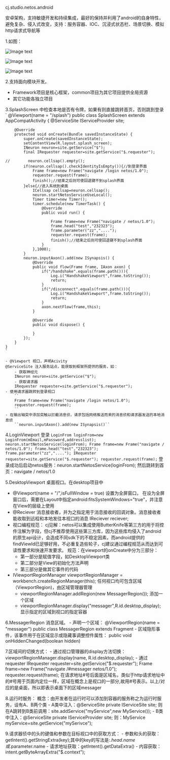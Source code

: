 cj.studio.netos.android

安卓架构，支持敏捷开发和持续集成，最好的保持并利用了android的自身特性，避免复杂、侵入式改变，支持：服务容器、IOC、沉浸式状态栏、场景切换、模拟http请求式导航等

1.如图：

![Image text](https://github.com/carocean/cj.studio.android/blob/master/document/img/home.jpeg)

![Image text](https://github.com/carocean/cj.studio.android/blob/master/document/img/popup.jpeg)

![Image text](https://github.com/carocean/cj.studio.android/blob/master/document/img/geoblog.jpeg)

2.支持面向模块开发。
  - Framework项目是核心框架，common项目为其它项目提供全局资源
  - 其它功能各独立项目
  
3.SplashScreen 中检查本地是否有令牌，如果有则直接跳转首页，否则跳到登录
    `
    @Viewport(name = "/splash")
    public class SplashScreen extends AppCompatActivity {
        @ServiceSite
        IServiceProvider site;
    
    
        @Override
        protected void onCreate(Bundle savedInstanceState) {
            super.onCreate(savedInstanceState);
            setContentView(R.layout.splash_screen);
            INeuron neuron=site.getService("$");
            final IRequester requester=site.getService("$.requester");
    
    //        neuron.cellsap().empty();
            if(neuron.cellsap().checkIdentityIsEmpty()){//到登录界面
                Frame frame=new Frame("navigate /login netos/1.0");
                requester.request(frame);
                finish();//结束之后则可使回退键不到splash界面
            }else{//进入系统到桌面
                ICellsap cellsap=neuron.cellsap();
                neuron.startNetosServiceUseLocal();
                Timer timer=new Timer();
                timer.schedule(new TimerTask() {
                    @Override
                    public void run() {
    
                        Frame frame=new Frame("navigate / netos/1.0");
                        frame.head("test","232323");
                        frame.parameter("zz","....");
                        requester.request(frame);
                        finish();//结束之后则可使回退键不到splash界面
                    }
                },1000);
            }
            neuron.inputAxon().add(new ISynapsis() {
                @Override
                public void flow(Frame frame, IAxon axon) {
                    if("/handshake".equals(frame.path())){
                        Log.i("HandshakeViewport",frame.toString());
                        return;
                    }
                    if("/disconnect".equals(frame.path())){
                        Log.i("HandshakeViewport",frame.toString());
                        return;
                    }
                    axon.nextFlow(frame,this);
                }
    
                @Override
                public void dispose() {
    
                }
            });
        }
    }
    `
    
    - @Viewport 视口，声明Acivity
    @ServiceSite 注入服务站点，能获取到框架所提供的服务，如：
        - 获取神经元
        INeuron neuron=site.getService("$");
        - 获取请求器
        IRequester requester=site.getService("$.requester");
    - 使用请求器跳转到登录视口 
        ``
        Frame frame=new Frame("navigate /login netos/1.0");
        requester.request(frame);
        ``
    - 在输出轴突中添加突触以拦截消息侦，请求包括网络推送而来的消息侦和请求器发送的本地消息侦
        ``neuron.inputAxon().add(new ISynapsis()``
    
4.LoginViewport 登录
                   ```
                   LoginFrom loginFrom=new LoginFrom(mEmail,mPassword,addresslist);
                   neuron.startNetosService(loginFrom);
                   Frame frame=new Frame("navigate / netos/1.0");
                   frame.head("test","232323");
                   frame.parameter("zz","....");
                   IRequester requester=site.getService("$.requester");
                   requester.request(frame);
                   ```
  登录成功后启动netos服务：neuron.startNetosService(loginFrom);
  然后跳转到首页：navigate / netos/1.0
  
5.DesktopViewport 桌面视口。在desktop项目中
  - @Viewport(name = "/",isFullWindow = true) 设置为全屏窗口，
      在设为全屏窗口后，需要在Layout中指定android:fitsSystemWindows="true"，并注意在View的层级上使用
  - @Reciever 消息接收者，并为之指定用于消息接收的回调对象。消息接收者能收取到远程和本地发往本视口的消息
    IReciever reciever;
  - 视口编程规范：
    cj见解：netos可以集成使用ButterKnife等第三方的用于将控件注解为字段，但cj不推荐使用这些第三方库，因为这些库均侵入了android的原生api设计，会造成不同sdk下的不稳定因素，而android提供的findViewId已足够好用，不必重复造些轮子，cj建议通过编程规范从而达到可读性要求和快速开发要求。
    规范：在viewport的onCreate中分为三部分：
    - 第一部分是赋值字段，如DesktopViewport类
    - 第二部分是View的初始化方法声明
    - 第三部分是做其它事件的代码
  - IViewportRegionManager viewportRegionManager = workbench.createRegionManager(this); 任何视口均可包含区域（ViewportRegion)，由区域管理器管理
    - viewportRegionManager.addRegion(new MessagerRegion()); 添加一个区域
    - viewportRegionManager.display("messager",R.id.desktop_display); 显示指定的区域到视口的指定容器


6.MessagerRegion 消息区域。
    - 声明一个区域：
        @ViewportRegion(name = "messager")
        public class MessagerRegion extends Fragment
    - 区域隐形事件，该事件用于在区域显示或隐藏事调整控件属性：
        public void onHiddenChanged(boolean hidden)
        

7.区域间的切换方式：
    - 通过视口管理器的display方法切换：
        viewportRegionManager.display(name, R.id.desktop_display);
    - 通过requester
        IRequester requester=site.getService("$.requester");
        Frame frame=new Frame("navigate /#messager netos/1.0");
        requester.request(frame);
        在请求地址#号后面是区域名，类似于http请求地址中的#号用于页面内定位一样，区域在概念上是视口的一部分,故用#号表示。以上/对应的是桌面，所以即表示桌面下的区域messager

8.运行时服务：
    概念：由开发者在运行时可以添加到容器的服务称之为运行时服务，设有A、B两个类
    - A类中注入：@ServiceSite private IServiceSite site;
        则在A跳转到B类前调用：site.addService("myService",new MyService());
    - B类中注入：@ServiceSite private IServiceProvider site;
        则：MyService myService=site.getService("mySerivce");

9.请求器侦中的头的键值和参数在目标视口中的获取方式：
    - 参数和头的获取：getIntent().getStringExtra(key);其中的key的写法是:$.head.name或$.parameter.name 
    - 请求地址获取：getIntent().getDataExtra() 
    - 内容获取：intent.getByteArrayExtra("$.context");
                  
        